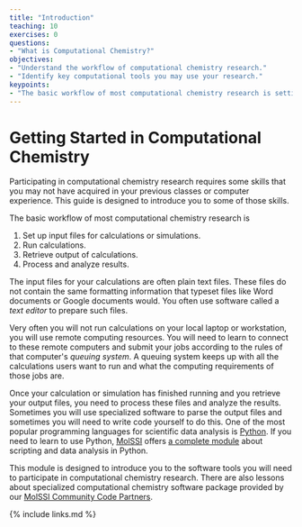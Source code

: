 ```yaml
---
title: "Introduction"
teaching: 10
exercises: 0
questions:
- "What is Computational Chemistry?"
objectives:
- "Understand the workflow of computational chemistry research."
- "Identify key computational tools you may use your research."
keypoints:
- "The basic workflow of most computational chemistry research is setting up input files for calculations or simulations, running those calculations, retrieving the output, and processing and analyzing the results."
---
```

# Getting Started in Computational Chemistry
Participating in computational chemistry research requires some skills that you may not have acquired in your previous classes or computer experience.  This guide is designed to introduce you to some of those skills.

The basic workflow of most computational chemistry research is
1. Set up input files for calculations or simulations.
2. Run calculations.
3. Retrieve output of calculations.
4. Process and analyze results.

The input files for your calculations are often plain text files.  These files do not contain the same formatting information that typeset files like Word documents or Google documents would.  You often use software called a *text editor* to prepare such files.  

Very often you will not run calculations on your local laptop or workstation, you will use remote computing resources.  You will need to learn to connect to these remote computers and submit your jobs according to the rules of that computer's *queuing system*.  A queuing system keeps up with all the calculations users want to run and what the computing requirements of those jobs are.  

Once your calculation or simulation has finished running and you retrieve your output files, you need to process these files and analyze the results.  Sometimes you will use specialized software to parse the output files and sometimes you will need to write code yourself to do this.  One of the most popular programming languages for scientific data analysis is [Python](https://www.python.org/).  If you need to learn to use Python, [MolSSI](https://molssi.org) offers [a complete module](https://education.molssi.org/python_scripting_cms/) about scripting and data analysis in Python.  

This module is designed to introduce you to the software tools you will need to participate in computational chemistry research.   There are also lessons about specialized computational chemistry software package provided by our [MolSSI Community Code Partners](https://molssi.org/molssi-community-code-partners/).

{% include links.md %}

